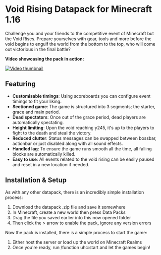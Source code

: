 # Void Rising Datapack for Minecraft 1.16

Challenge you and your friends to the competitive event of Minecraft but the Void Rises. Prepare yourselves with gear, tools and more before the void begins to engulf the world from the bottom to the top, who will come out victorious in the final battle?

**Video showcasing the pack in action:**

[![Video thumbnail](https://plexion.dev/versions/old/thumbnails/void-rising.png)](https://youtu.be/sQ-S6D6R85o)

## Featuring

* **Customisable timings**: Using scoreboards you can configure event timings to fit your liking.
* **Sectioned game**: The game is structured into 3 segments; the starter, grace and main period.
* **Dead spectators**: Once out of the grace period, dead players are automatically spectating.
* **Height limiting**: Upon the void reaching y245, it's up to the players to fight to the death and steal the victory.
* **Reduced clutter**: Status messages can be swapped between bossbar, actionbar or just disabled along with all sound effects.
* **Handled lag**: To ensure the game runs smooth all the time, all falling blocks are automatically killed.
* **Easy to use**: All events related to the void rising can be easily paused and reset in a new location if needed.

## Installation & Setup

As with any other datapack, there is an incredibly simple installation process:

1. Download the datapack .zip file and save it somewhere
2. In Minecraft, create a new world then press Data Packs
3. Drag the file you saved earlier into this now opened folder
4. Then click the > arrow to enable the pack, ignore any version errors

Now the pack is installed, there is a simple process to start the game:

1. Either host the server or load up the world on Minecraft Realms
2. Once you're ready, run /function uhc:start and let the games begin!
